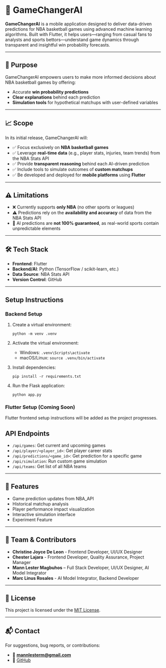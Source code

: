 # 🏀 GameChangerAI

**GameChangerAI** is a mobile application designed to deliver data-driven predictions for NBA basketball games using advanced machine learning algorithms. Built with Flutter, it helps users—ranging from casual fans to analysts and sports bettors—understand game dynamics through transparent and insightful win probability forecasts.

---

## 📌 Purpose

GameChangerAI empowers users to make more informed decisions about NBA basketball games by offering:

- Accurate **win probability predictions**
- **Clear explanations** behind each prediction
- **Simulation tools** for hypothetical matchups with user-defined variables

---

## 📈 Scope

In its initial release, GameChangerAI will:

- ✅ Focus exclusively on **NBA basketball games**
- ✅ Leverage **real-time data** (e.g., player stats, injuries, team trends) from the NBA Stats API
- ✅ Provide **transparent reasoning** behind each AI-driven prediction
- ✅ Include tools to simulate outcomes of **custom matchups**
- ✅ Be developed and deployed for **mobile platforms** using **Flutter**

---

## ⚠️ Limitations

- ❌ Currently supports **only NBA** (no other sports or leagues)
- ⚠️ Predictions rely on the **availability and accuracy** of data from the NBA Stats API
- 🚫 AI predictions are **not 100% guaranteed**, as real-world sports contain unpredictable elements

---

## 🛠️ Tech Stack

- **Frontend**: Flutter
- **Backend/AI**: Python (TensorFlow / scikit-learn, etc.)
- **Data Source**: NBA Stats API
- **Version Control**: GitHub

---

## Setup Instructions
 
 ### Backend Setup
 
 1. Create a virtual environment:
    ```
    python -m venv .venv
    ```
 
 2. Activate the virtual environment:
    - Windows: `.venv\Scripts\activate`
    - macOS/Linux: `source .venv/bin/activate`
 
 3. Install dependencies:
    ```
    pip install -r requirements.txt
    ```
 
 4. Run the Flask application:
    ```
    python app.py
    ```
 
 ### Flutter Setup (Coming Soon)
 
 Flutter frontend setup instructions will be added as the project progresses.
 
 ## API Endpoints
 
 - `/api/games`: Get current and upcoming games
 - `/api/player/<player_id>`: Get player career stats
 - `/api/predictions/<game_id>`: Get prediction for a specific game
 - `/api/simulation`: Run custom game simulation
 - `/api/teams`: Get list of all NBA teams
---

## 📱 Features

- Game prediction updates from NBA_API
- Historical matchup analysis  
- Player performance impact visualization  
- Interactive simulation interface  
- Experiment Feature
---

## 🧠 Team & Contributors
- **Christine Joyce De Leon** - Frontend Developer, UI/UX Designer
- **Chester Lajara** - Frontend Developer, Quality Assurance, Project Manager
- **Mann Lester Magbuhos** – Full Stack Developer, UI/UX Designer, AI Model Integrator  
- **Marc Linus Rosales** - AI Model Integrator, Backend Developer

---

## 📄 License

This project is licensed under the [MIT License](LICENSE).

---

## 📬 Contact

For suggestions, bug reports, or contributions:

- 📧 **mannlesterm@gmail.com**  
- 🔗 [GitHub](https://github.com/MannLester)
